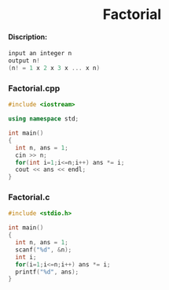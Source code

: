 <center><h1>Factorial</h1></center>

#### Discription:
```cpp
input an integer n
output n!
(n! = 1 x 2 x 3 x ... x n)
```

### Factorial.cpp
```cpp
#include <iostream>

using namespace std;

int main()
{
  int n, ans = 1;
  cin >> n;
  for(int i=1;i<=n;i++) ans *= i;
  cout << ans << endl;
}
```

### Factorial.c
```c
#include <stdio.h>

int main()
{
  int n, ans = 1;
  scanf("%d", &n);
  int i;
  for(i=1;i<=n;i++) ans *= i;
  printf("%d", ans);
}
```

